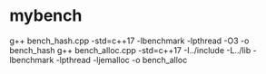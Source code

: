 # mybench
g++ bench_hash.cpp -std=c++17  -lbenchmark -lpthread -O3 -o bench_hash
g++ bench_alloc.cpp -std=c++17  -I../include -L../lib -lbenchmark -lpthread -ljemalloc -o bench_alloc
